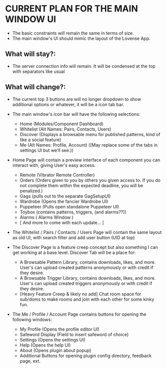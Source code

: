 # CURRENT PLAN FOR THE MAIN WINDOW UI

- The basic constraints will remain the same in terms of size.
- The main window's UI should mimic the layout of the Lovense App.


## What will stay?:
- The server connection info will remain. It will be condensed at the top with separators like usual

## What will change?:
- The current top 3 buttons are will no longer dropdown to show additional options or whatever, it will be a icon tab bar.
- The main window's icon bar will have the following selections:
    - Home (Modules/Component Dashboard)
    - Whitelist (Alt Names: Pairs, Contacts, Users)
    - Discover (Displays a browsable menu for published patterns, kind of like a social feature)
    - Me (Alt Names: Profile, Account) ((May replace some of the tabs in settings UI but we'll see.))



- Home Page will contain a preview interface of each component you can interact with, giving User's easy access.
    - Remote (Vibrator Remote Controller)
    - Orders (Orders given to you by others you given access to. If you do not complete them within the expected deadline, you will be penalized.)
    - Gags (pulls out to the separate GagSetupUI)
    - Wardrobe (Opens the fancier Wardrobe UI)
    - Puppeteer (Pulls open standalone Puppeteer UI)
    - Toybox (contains patterns, triggers, (and alarms??))
    - Alarms ( Alarms Window )
    - [ And more to come with each update... ]

- The Whitelist / Pairs / Contacts / Users Page will contain the same layout as old UI, with search filter and add user button (UID at top)

- The Discover Page is a feature creep concept but also something I can get working at a base level. Discover Tab will be a place for:
    - A Browsable Pattern Library, contains downloads, likes, and more. User's can upload created patterns anonymously or with credit if they desire.
    - A Browsable Trigger Library, contains downloads, likes, and more. User's can upload created triggers anonymously or with credit if they desire.
    - [Heavy Feature Creep & likely no add] Chat room space for sub/doms to make rooms and join with each other for some kinky fun.

- The Me / Profile / Account Page contains buttons for opening the following windows:
    - My Profile (Opens the profile editor UI)
    - Safeword Display (Field to insert safeword of choice)
    - Settings (Opens the settings UI)
    - Help (Opens the help UI)
    - About (Opens plugin about popup)
    - Additional Buttons for opening plugin config directory, feedback page, ext.
